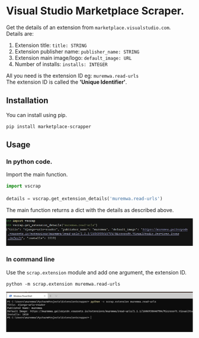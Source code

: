 # Visual Studio Marketplace Scraper.
Get the details of an extension from `marketplace.visualstudio.com`.  
Details are:
1. Extension title: `title: STRING`
2. Extension publisher name: `publisher_name: STRING`
3. Extension main image/logo: `default_image: URL`
4. Number of installs: `installs: INTEGER`    

All you need is the extension ID eg: `muremwa.read-urls`  
The extension ID is called the __'Unique Identifier'__.

## Installation
You can install using pip.
```commandline
pip install marketplace-scrapper
```

## Usage
### In python code.  
Import the main function.
```python
import vscrap

details = vscrap.get_extension_details('muremwa.read-urls')

```
The main function returns a dict with the details as described above.

![Looks like this in python](img/py_look.jpg)


### In command line
Use the ``scrap.extension`` module and add one argument, the extension ID.
 
 ```commandline
python -m scrap.extension muremwa.read-urls
```

![Looks like this in commandline](img/cmd_look.jpg)
